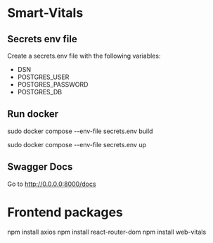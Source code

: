 # Smart-Vitals
## Secrets env file

Create a secrets.env file with the following variables:

- DSN
- POSTGRES_USER
- POSTGRES_PASSWORD
- POSTGRES_DB

## Run docker

sudo docker compose --env-file secrets.env build

sudo docker compose --env-file secrets.env up

## Swagger Docs

Go to http://0.0.0.0:8000/docs

# Frontend packages

npm install axios
npm install react-router-dom
npm install web-vitals
